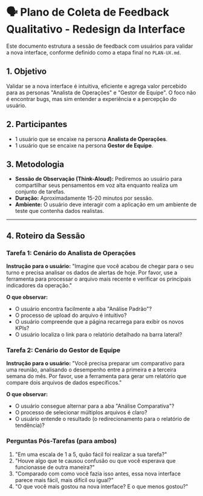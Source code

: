 # 🗣️ Plano de Coleta de Feedback Qualitativo - Redesign da Interface

Este documento estrutura a sessão de feedback com usuários para validar a nova interface, conforme definido como a etapa final no `PLAN-UX.md`.

## 1. Objetivo

Validar se a nova interface é intuitiva, eficiente e agrega valor percebido para as personas "Analista de Operações" e "Gestor de Equipe". O foco não é encontrar bugs, mas sim entender a experiência e a percepção do usuário.

## 2. Participantes

- 1 usuário que se encaixe na persona **Analista de Operações**.
- 1 usuário que se encaixe na persona **Gestor de Equipe**.

## 3. Metodologia

- **Sessão de Observação (Think-Aloud):** Pediremos ao usuário para compartilhar seus pensamentos em voz alta enquanto realiza um conjunto de tarefas.
- **Duração:** Aproximadamente 15-20 minutos por sessão.
- **Ambiente:** O usuário deve interagir com a aplicação em um ambiente de teste que contenha dados realistas.

---

## 4. Roteiro da Sessão

### Tarefa 1: Cenário do Analista de Operações

**Instrução para o usuário:** "Imagine que você acabou de chegar para o seu turno e precisa analisar os dados de alertas de hoje. Por favor, use a ferramenta para processar o arquivo mais recente e verificar os principais indicadores da operação."

**O que observar:**

- O usuário encontra facilmente a aba "Análise Padrão"?
- O processo de upload do arquivo é intuitivo?
- O usuário compreende que a página recarrega para exibir os novos KPIs?
- O usuário localiza o link para o relatório detalhado na barra lateral?

### Tarefa 2: Cenário do Gestor de Equipe

**Instrução para o usuário:** "Você precisa preparar um comparativo para uma reunião, analisando o desempenho entre a primeira e a terceira semana do mês. Por favor, use a ferramenta para gerar um relatório que compare dois arquivos de dados específicos."

**O que observar:**

- O usuário consegue alternar para a aba "Análise Comparativa"?
- O processo de selecionar múltiplos arquivos é claro?
- O usuário entende o resultado (o redirecionamento para o relatório de tendência)?

### Perguntas Pós-Tarefas (para ambos)

1. "Em uma escala de 1 a 5, quão fácil foi realizar a sua tarefa?"
2. "Houve algo que te causou confusão ou que você esperava que funcionasse de outra maneira?"
3. "Comparado com como você fazia isso antes, essa nova interface parece mais fácil, mais difícil ou igual?"
4. "O que você mais gostou na nova interface? E o que menos gostou?"
